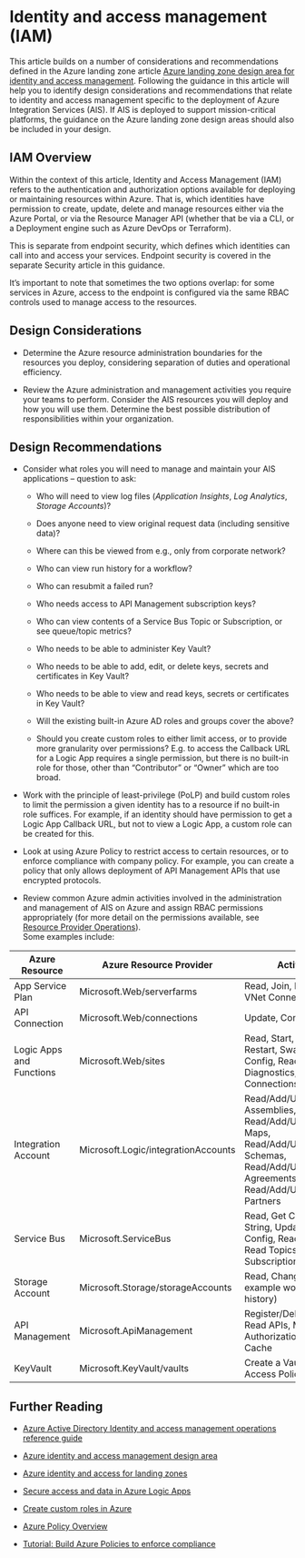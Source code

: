 # Identity and access management (IAM)

This article builds on a number of considerations and recommendations
defined in the Azure landing zone article [<u>Azure landing zone design
area for identity and access
management</u>](https://learn.microsoft.com/en-us/azure/cloud-adoption-framework/ready/landing-zone/design-area/identity-access).
Following the guidance in this article will help you to identify design
considerations and recommendations that relate to identity and access
management specific to the deployment of Azure Integration Services
(AIS). If AIS is deployed to support mission-critical platforms, the
guidance on the Azure landing zone design areas should also be included
in your design.

## IAM Overview

Within the context of this article, Identity and Access Management (IAM)
refers to the authentication and authorization options available for
deploying or maintaining resources within Azure. That is, which
identities have permission to create, update, delete and manage
resources either via the Azure Portal, or via the Resource Manager API
(whether that be via a CLI, or a Deployment engine such as Azure DevOps
or Terraform).

This is separate from endpoint security, which defines which identities
can call into and access your services. Endpoint security is covered in
the separate Security article in this guidance.

It’s important to note that sometimes the two options overlap: for some
services in Azure, access to the endpoint is configured via the same
RBAC controls used to manage access to the resources.

## Design Considerations

- Determine the Azure resource administration boundaries for the
  resources you deploy, considering separation of duties and operational
  efficiency.

- Review the Azure administration and management activities you require
  your teams to perform. Consider the AIS resources you will deploy and
  how you will use them. Determine the best possible distribution of
  responsibilities within your organization.

## Design Recommendations

- Consider what roles you will need to manage and maintain your AIS
  applications – question to ask:

  - Who will need to view log files (*Application Insights*, *Log
    Analytics*, *Storage Accounts*)?

  - Does anyone need to view original request data (including sensitive
    data)?

  - Where can this be viewed from e.g., only from corporate network?

  - Who can view run history for a workflow?

  - Who can resubmit a failed run?

  - Who needs access to API Management subscription keys?

  - Who can view contents of a Service Bus Topic or Subscription, or see
    queue/topic metrics?

  - Who needs to be able to administer Key Vault?

  - Who needs to be able to add, edit, or delete keys, secrets and
    certificates in Key Vault?

  - Who needs to be able to view and read keys, secrets or certificates
    in Key Vault?

  - Will the existing built-in Azure AD roles and groups cover the
    above?

  - Should you create custom roles to either limit access, or to provide
    more granularity over permissions? E.g. to access the Callback URL
    for a Logic App requires a single permission, but there is no
    built-in role for those, other than “Contributor” or “Owner” which
    are too broad.

- Work with the principle of least-privilege (PoLP) and build custom
  roles to limit the permission a given identity has to a resource if no
  built-in role suffices. For example, if an identity should have
  permission to get a Logic App Callback URL, but not to view a Logic
  App, a custom role can be created for this.

- Look at using Azure Policy to restrict access to certain resources, or
  to enforce compliance with company policy. For example, you can create
  a policy that only allows deployment of API Management APIs that use
  encrypted protocols.

- Review common Azure admin activities involved in the administration
  and management of AIS on Azure and assign RBAC permissions
  appropriately (for more detail on the permissions available, see
  [Resource Provider
  Operations](https://learn.microsoft.com/en-us/azure/role-based-access-control/resource-provider-operations)).  
  Some examples include:

<table>
<colgroup>
<col style="width: 18%" />
<col style="width: 32%" />
<col style="width: 49%" />
</colgroup>
<thead>
<tr class="header">
<th>Azure Resource</th>
<th>Azure Resource Provider</th>
<th>Activities</th>
</tr>
</thead>
<tbody>
<tr class="odd">
<td>App Service Plan</td>
<td>Microsoft.Web/serverfarms</td>
<td>Read, Join, Restart, Get VNet Connections</td>
</tr>
<tr class="even">
<td>API Connection</td>
<td>Microsoft.Web/connections</td>
<td>Update, Confirm</td>
</tr>
<tr class="odd">
<td>Logic Apps and<br />
Functions</td>
<td>Microsoft.Web/sites</td>
<td>Read, Start, Stop, Restart, Swap, Update Config, Read Diagnostics,
Get VNet Connections</td>
</tr>
<tr class="even">
<td>Integration Account</td>
<td>Microsoft.Logic/integrationAccounts</td>
<td>Read/Add/Update/Delete Assemblies, Read/Add/Update/Delete Maps,
Read/Add/Update/Delete Schemas, Read/Add/Update/Delete Agreements,
Read/Add/Update/Delete Partners</td>
</tr>
<tr class="odd">
<td>Service Bus</td>
<td>Microsoft.ServiceBus</td>
<td>Read, Get Connection String, Update DR Config, Read Queues, Read
Topics, Read Subscriptions</td>
</tr>
<tr class="even">
<td>Storage Account</td>
<td>Microsoft.Storage/storageAccounts</td>
<td>Read, Change (for example workflow run history)</td>
</tr>
<tr class="odd">
<td>API Management</td>
<td>Microsoft.ApiManagement</td>
<td>Register/Delete a User, Read APIs, Manage Authorizations, Manage
Cache</td>
</tr>
<tr class="even">
<td>KeyVault</td>
<td>Microsoft.KeyVault/vaults</td>
<td>Create a Vault, Edit Access Policies</td>
</tr>
</tbody>
</table>

## Further Reading

- [Azure Active Directory Identity and access management operations
  reference guide](https://learn.microsoft.com/en-us/azure/active-directory/fundamentals/active-directory-ops-guide-iam)

- [Azure identity and access management design
  area](https://learn.microsoft.com/en-us/azure/cloud-adoption-framework/ready/landing-zone/design-area/identity-access)

- [Azure identity and access for landing
  zones](https://learn.microsoft.com/en-us/azure/cloud-adoption-framework/ready/landing-zone/design-area/identity-access-landing-zones?source=recommendations)

- [Secure access and data in Azure Logic
  Apps](https://learn.microsoft.com/en-us/azure/logic-apps/logic-apps-securing-a-logic-app?tabs=azure-portal)

- [Create custom roles in
  Azure](https://learn.microsoft.com/en-us/azure/role-based-access-control/custom-roles)

- [Azure Policy
  Overview](https://learn.microsoft.com/en-us/azure/governance/policy/overview)

- [Tutorial: Build Azure Policies to enforce
  compliance](https://learn.microsoft.com/en-us/azure/governance/policy/tutorials/create-and-manage)
